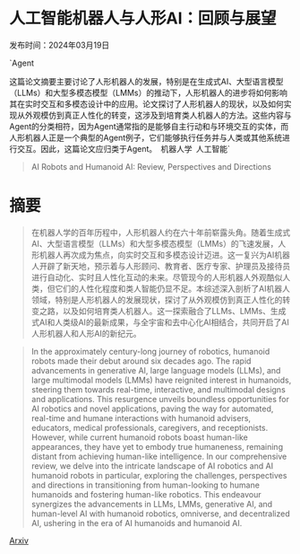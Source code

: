 # 人工智能机器人与人形AI：回顾与展望

发布时间：2024年03月19日

`Agent

这篇论文摘要主要讨论了人形机器人的发展，特别是在生成式AI、大型语言模型（LLMs）和大型多模态模型（LMMs）的推动下，人形机器人的进步将如何影响其在实时交互和多模态设计中的应用。论文探讨了人形机器人的现状，以及如何实现从外观模仿到真正人性化的转变，这涉及到培育类人机器人的方法。这些内容与Agent的分类相符，因为Agent通常指的是能够自主行动和与环境交互的实体，而人形机器人正是一个典型的Agent例子，它们能够执行任务并与人类或其他系统进行交互。因此，这篇论文应归类于Agent。` `机器人学` `人工智能`

> AI Robots and Humanoid AI: Review, Perspectives and Directions

# 摘要

> 在机器人学的百年历程中，人形机器人约在六十年前崭露头角。随着生成式AI、大型语言模型（LLMs）和大型多模态模型（LMMs）的飞速发展，人形机器人再次成为焦点，向实时交互和多模态设计迈进。这一复兴为AI机器人开辟了新天地，预示着与人形顾问、教育者、医疗专家、护理员及接待员进行自动化、实时且人性化互动的未来。尽管现今的人形机器人外观酷似人类，但它们的人性化程度和类人智能仍显不足。本综述深入剖析了AI机器人领域，特别是人形机器人的发展现状，探讨了从外观模仿到真正人性化的转变之路，以及如何培育类人机器人。这一探索融合了LLMs、LMMs、生成式AI和人类级AI的最新成果，与全宇宙和去中心化AI相结合，共同开启了AI人形机器人和人形AI的新纪元。

> In the approximately century-long journey of robotics, humanoid robots made their debut around six decades ago. The rapid advancements in generative AI, large language models (LLMs), and large multimodal models (LMMs) have reignited interest in humanoids, steering them towards real-time, interactive, and multimodal designs and applications. This resurgence unveils boundless opportunities for AI robotics and novel applications, paving the way for automated, real-time and humane interactions with humanoid advisers, educators, medical professionals, caregivers, and receptionists. However, while current humanoid robots boast human-like appearances, they have yet to embody true humaneness, remaining distant from achieving human-like intelligence. In our comprehensive review, we delve into the intricate landscape of AI robotics and AI humanoid robots in particular, exploring the challenges, perspectives and directions in transitioning from human-looking to humane humanoids and fostering human-like robotics. This endeavour synergizes the advancements in LLMs, LMMs, generative AI, and human-level AI with humanoid robotics, omniverse, and decentralized AI, ushering in the era of AI humanoids and humanoid AI.

[Arxiv](https://arxiv.org/abs/2405.15775)